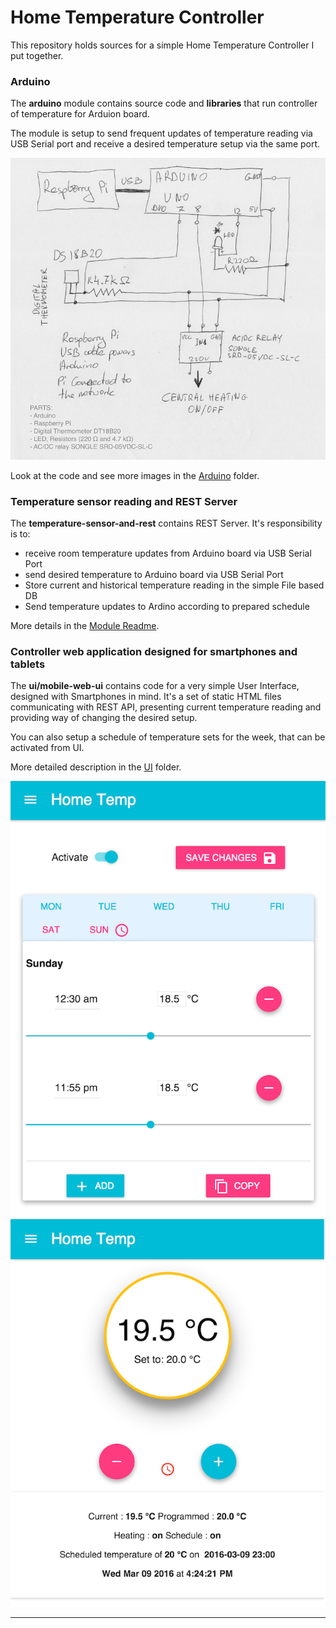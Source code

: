 Home Temperature Controller
===========================

This repository holds sources for a simple Home Temperature Controller I put together.

### Arduino

The **arduino** module contains source code and **libraries** that run controller of temperature for Arduion board.

The module is setup to send frequent updates of temperature reading via USB Serial port and receive a desired temperature setup via the same port.

!["Image the entire Circuit" ][1]

Look at the code and see more images in the [Arduino][11] folder.


### Temperature sensor reading and REST Server

The **temperature-sensor-and-rest** contains REST Server. 
It's responsibility is to:

* receive room temperature updates from Arduino board via USB Serial Port
* send desired temperature to Arduino board via USB Serial Port
* Store current and historical temperature reading in the simple File based DB
* Send temperature updates to Ardino according to prepared schedule

More details in the [Module Readme][12].

### Controller web application designed for smartphones and tablets

The **ui/mobile-web-ui** contains code for a very simple User Interface, designed with Smartphones in mind. 
It's a set of static HTML files communicating with REST API, presenting current temperature reading and providing way of changing the desired setup.

You can also setup a schedule of temperature sets for the week, that can be activated from UI.

More detailed description in the [UI][10] folder.

!["Image of Schedule"][3] !["Image of Home Screen"][2]

----


[1]: arduino/circuit-smaller.png
[2]: ui/screens/HomeScreen.png
[3]: ui/screens/Schedule.png

[10]: ui/mobile-web-ui/README.md
[11]: arduino/README.md
[12]: temperature-sensor-and-rest/README.md
